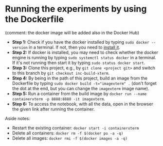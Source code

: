 # Running the experiments by using the Dockerfile

(comment: the docker image will be added also in the Docker Hub)
 
- **Step 1:** Check if you have the docker installed by typing `sudo docker --version` in a terminal. If not, then you need to [install it](https://docs.docker.com/get-docker/).
- **Step 2:** If docker is installed, you may need to check whether the docker engine is running by typing `sudo systemctl status docker` in a terminal. If it's not running then start it by typing `sudo status docker start`. 
- **Step 3:** Clone this project, e.g., by `git clone <project git>` and switch to this branch by `git checkout inc-build-xterm`.
- **Step 4:** By being in the path of this project, build an image from the Dockerfile by typing `sudo docker build -t="imagexterm" .` (don't forget the dot at the end, but you can change the `imagexterm` image name).
- **Step 5:** Run a container from the build image by `docker run --name containerxterm -p 8888:8888 -it imagexterm`.
- **Step 6:** To access the notebook, with all the data, open in the browser the given link after running the container.

Aside notes: 
- Restart the existing container: `docker start -i containerxterm`
- Delete all containers: `docker rm -f $(docker ps -a -q)`
- Delete all images: `docker rmi -f $(docker images -a -q)`

